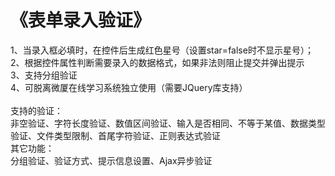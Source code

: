 
# 《表单录入验证》

1、当录入框必填时，在控件后生成红色星号（设置star=false时不显示星号）；<br/>
2、根据控件属性判断需要录入的数据格式，如果非法则阻止提交并弹出提示<br/>
3、支持分组验证<br/>
4、可脱离微厦在线学习系统独立使用（需要JQuery库支持）<br/>
<br/>
支持的验证：<br/>
非空验证、字符长度验证、数值区间验证、输入是否相同、不等于某值、数据类型验证、文件类型限制、首尾字符验证、正则表达式验证
<br/>
其它功能：<br/>
分组验证、验证方式、提示信息设置、Ajax异步验证
<br/>

